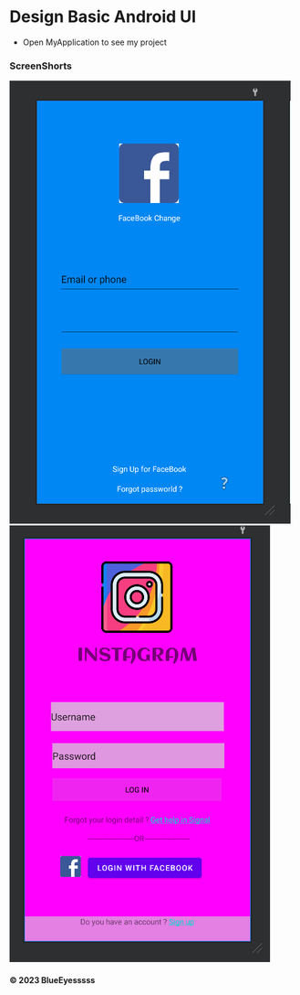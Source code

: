 # Design Basic Android UI

- Open MyApplication to see my project

### ScreenShorts
![login Facbook screen](https://github.com/BlueEyesssss/DesignBasicAndroidUI/blob/main/picture/loginFb.png)
![login Facbook screen](https://github.com/BlueEyesssss/DesignBasicAndroidUI/blob/main/picture/loginInsta.png)

#### © 2023 BlueEyesssss
